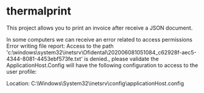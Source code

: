 # thermalprint
This project allows you to print an invoice after receive a JSON document.

In some computers we can receive an error related to access permissions Error writing file report: Access to the path 'c:\windows\system32\inetsrv\Ofidental\202006081051084_c62928f-aec5-4344-8081-4453ebf573fe.txt' is denied., please validate the ApplicationHost.Config will have the following configuration to access to the user profile:

<applicationPoolDefaults managedRuntimeVersion="v4.0">
  <processModel identityType="ApplicationPoolIdentity" loadUserProfile="true" setProfileEnvironment="true" />
</applicationPoolDefaults>

Location: C:\Windows\System32\inetsrv\config\applicationHost.config
